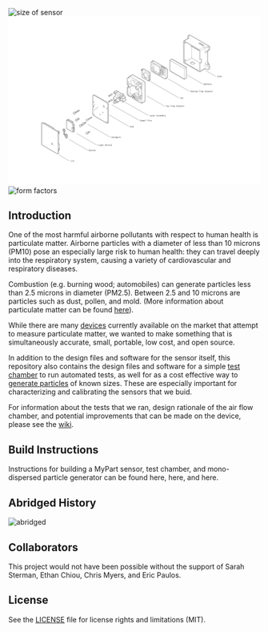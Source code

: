 ![size of sensor](images/size_of_sensor.jpg "size")
![exploded view](images/MyPart_V0_with_case_exploded.png "exploded drawing")
![form factors](images/form_factors.jpg "forms")

## Introduction

One of the most harmful airborne pollutants with respect to human health is particulate matter. Airborne particles with a diameter of less than 10 microns (PM10) pose an especially large risk to human health: they can travel deeply into the respiratory system, causing a variety of cardiovascular and respiratory diseases. 

Combustion (e.g. burning wood; automobiles) can generate particles less than 2.5 microns in diameter (PM2.5).  Between 2.5 and 10 microns are particles such as dust, pollen, and mold. (More information about particulate matter can be found [here](https://www.epa.gov/pm-pollution/particulate-matter-pm-basics)). 

While there are many [devices](http://www.aqmd.gov/aq-spec/evaluations#&MainContent_C001_Col00=2) currently available on the market that attempt to measure particulate matter, we wanted to make something that is simultaneously accurate, small, portable, low cost, and open source.  

In addition to the design files and software for the sensor itself, this repository also contains the design files and software for a simple [test chamber](https://github.com/rutian/MyPart/blob/master/testing_chamber) to run automated tests, as well for as a cost effective way to [generate particles](https://github.com/rutian/MyPart/blob/master/atomizer) of known sizes. These are especially important for characterizing and calibrating the sensors that we buid. 

For information about the tests that we ran, design rationale of the air flow chamber, and potential improvements that can be made on the device, please see the [wiki](https://github.com/rutian/MyPart/wiki).

## Build Instructions

Instructions for building a MyPart sensor, test chamber, and mono-dispersed particle generator can be found here, here, and here.

## Abridged History

![abridged](images/abridged_history.jpg "history")

## Collaborators

This project would not have been possible without the support of Sarah Sterman, Ethan Chiou, Chris Myers, and Eric Paulos.

## License

See the [LICENSE](LICENSE.md) file for license rights and limitations (MIT).




